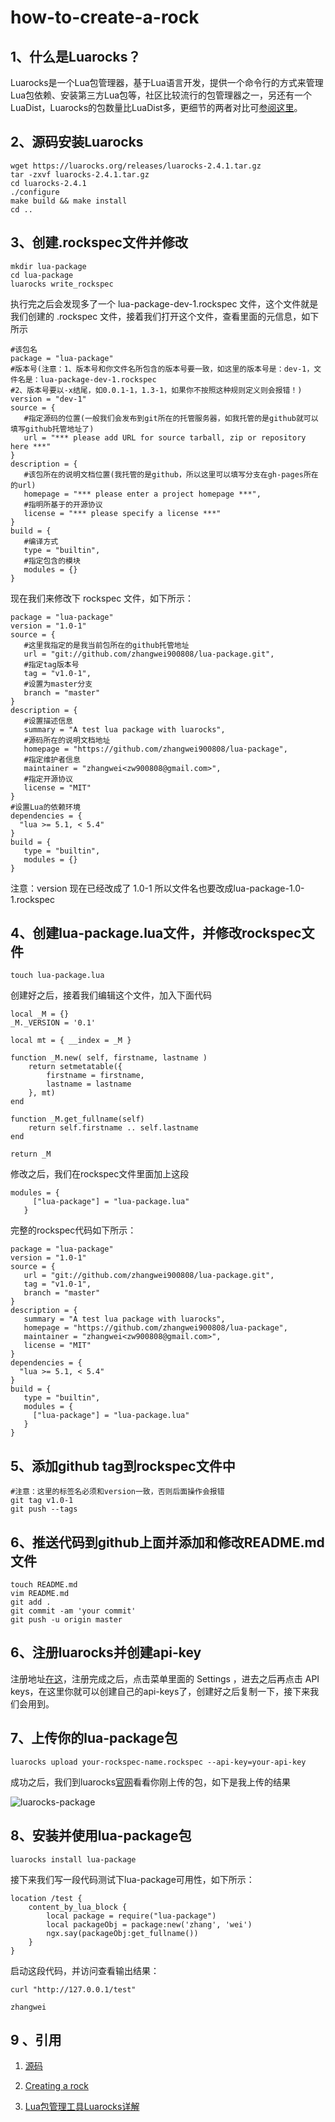 # how-to-create-a-rock

## 1、什么是Luarocks？
Luarocks是一个Lua包管理器，基于Lua语言开发，提供一个命令行的方式来管理Lua包依赖、安装第三方Lua包等，社区比较流行的包管理器之一，另还有一个LuaDist，Luarocks的包数量比LuaDist多，更细节的两者对比可[参阅这里](http://notebook.kulchenko.com/zerobrane/lua-package-managers-luadist-luarocks-and-integration-with-zerobrane-studio)。

## 2、源码安装Luarocks

```
wget https://luarocks.org/releases/luarocks-2.4.1.tar.gz
tar -zxvf luarocks-2.4.1.tar.gz
cd luarocks-2.4.1
./configure
make build && make install
cd ..
```

## 3、创建.rockspec文件并修改

```
mkdir lua-package
cd lua-package
luarocks write_rockspec
```

执行完之后会发现多了一个 lua-package-dev-1.rockspec 文件，这个文件就是我们创建的 .rockspec 文件，接着我们打开这个文件，查看里面的元信息，如下所示

```
#该包名
package = "lua-package"
#版本号(注意：1、版本号和你文件名所包含的版本号要一致，如这里的版本号是：dev-1，文件名是：lua-package-dev-1.rockspec
#2、版本号要以-x结尾，如0.0.1-1，1.3-1，如果你不按照这种规则定义则会报错！)
version = "dev-1"
source = {
   #指定源码的位置(一般我们会发布到git所在的托管服务器，如我托管的是github就可以填写github托管地址了)
   url = "*** please add URL for source tarball, zip or repository here ***"
}
description = {
   #该包所在的说明文档位置(我托管的是github，所以这里可以填写分支在gh-pages所在的url)
   homepage = "*** please enter a project homepage ***",
   #指明所基于的开源协议
   license = "*** please specify a license ***"
}
build = {
   #编译方式
   type = "builtin",
   #指定包含的模块
   modules = {}
}
```
现在我们来修改下 rockspec 文件，如下所示：

```
package = "lua-package"
version = "1.0-1"
source = {
   #这里我指定的是我当前包所在的github托管地址
   url = "git://github.com/zhangwei900808/lua-package.git",
   #指定tag版本号
   tag = "v1.0-1",
   #设置为master分支
   branch = "master"
}
description = {
   #设置描述信息
   summary = "A test lua package with luarocks",
   #源码所在的说明文档地址
   homepage = "https://github.com/zhangwei900808/lua-package",
   #指定维护者信息
   maintainer = "zhangwei<zw900808@gmail.com>",
   #指定开源协议
   license = "MIT"
}
#设置Lua的依赖环境
dependencies = {
  "lua >= 5.1, < 5.4"
}
build = { 
   type = "builtin",
   modules = {}
}
```

注意：version 现在已经改成了 1.0-1 所以文件名也要改成lua-package-1.0-1.rockspec

## 4、创建lua-package.lua文件，并修改rockspec文件
```
touch lua-package.lua
```
创建好之后，接着我们编辑这个文件，加入下面代码

```
local _M = {}
_M._VERSION = '0.1'

local mt = { __index = _M }

function _M.new( self, firstname, lastname )
    return setmetatable({
        firstname = firstname,
        lastname = lastname
    }, mt)
end

function _M.get_fullname(self)
    return self.firstname .. self.lastname
end

return _M

```

修改之后，我们在rockspec文件里面加上这段
```
modules = {
     ["lua-package"] = "lua-package.lua"
   }
```

完整的rockspec代码如下所示：

```
package = "lua-package"
version = "1.0-1"
source = {
   url = "git://github.com/zhangwei900808/lua-package.git",
   tag = "v1.0-1",
   branch = "master"
}
description = {
   summary = "A test lua package with luarocks",
   homepage = "https://github.com/zhangwei900808/lua-package",
   maintainer = "zhangwei<zw900808@gmail.com>",
   license = "MIT"
}
dependencies = {
  "lua >= 5.1, < 5.4"
}
build = {
   type = "builtin",
   modules = {
     ["lua-package"] = "lua-package.lua"
   }
}
```

## 5、添加github tag到rockspec文件中
```
#注意：这里的标签名必须和version一致，否则后面操作会报错
git tag v1.0-1
git push --tags
```

## 6、推送代码到github上面并添加和修改README.md文件
```
touch README.md
vim README.md
git add .
git commit -am 'your commit'
git push -u origin master
```

## 6、注册luarocks并创建api-key
注册地址[在这](https://luarocks.org/)，注册完成之后，点击菜单里面的 Settings ，进去之后再点击 API keys，在这里你就可以创建自己的api-keys了，创建好之后复制一下，接下来我们会用到。

## 7、上传你的lua-package包
```
luarocks upload your-rockspec-name.rockspec --api-key=your-api-key
```
成功之后，我们到luarocks[官网](https://luarocks.org/)看看你刚上传的包，如下是我上传的结果

![luarocks-package](./imgs/luarocks-package.png)

## 8、安装并使用lua-package包
```
luarocks install lua-package
```
接下来我们写一段代码测试下lua-package可用性，如下所示：

```
location /test {
    content_by_lua_block {
        local package = require("lua-package")
        local packageObj = package:new('zhang', 'wei')
        ngx.say(packageObj:get_fullname())
    }
}
```
启动这段代码，并访问查看输出结果：

```
curl "http://127.0.0.1/test"

zhangwei
```

## 9 、引用
1. [源码](https://github.com/zhangwei900808/lua-package)

2. [Creating a rock](https://github.com/luarocks/luarocks/wiki/Creating-a-rock)

3. [Lua包管理工具Luarocks详解](https://my.oschina.net/idevz/blog/519598)
